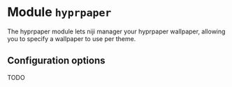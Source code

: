# Module `hyprpaper`

The hyprpaper module lets niji manager your hyprpaper wallpaper, allowing
you to specify a wallpaper to use per theme.

## Configuration options

TODO
